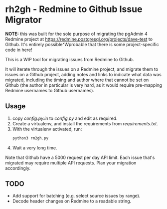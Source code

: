 # rh2gh - Redmine to Github Issue Migrator

**NOTE:** this was built for the sole purpose of migrating the pgAdmin 4 Redmine
project at https://redmine.postgresql.org/projects/dave-test to Github. It's 
entirely possible^Wprobable that there is some project-specific code in here!

This is a WIP tool for migrating issues from Redmine to Github.

It will iterate through the issues on a Redmine project, and migrate them to
issues on a Github project, adding notes and links to indicate what data was
migrated, including the timing and author where that cannot be set on Github
(the author in particular is very hard, as it would require pre-mapping Redmine
usernames to Github usernames).

## Usage

1) copy _config.py.in_ to _config.py_ and edit as required.
2) Create a virtualenv, and install the requirements from _requirements.txt_.
3) With the virtualenv activated, run:
    ```bash
    python3 rm2gh.py
    ```
4) Wait a very long time.

Note that Github have a 5000 request per day API limit. Each issue that's 
migrated may require multiple API requests. Plan your migration accordingly.

## TODO

* Add support for batching (e.g. select source issues by range).
* Decode header changes on Redmine to a readable string.